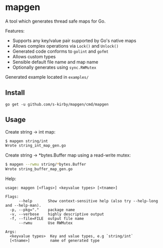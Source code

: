 # mapgen

A tool which generates thread safe maps for Go.

Features:

- Supports any key/value pair supported by Go's native maps
- Allows complex operations via `Lock()` and `Unlock()`
- Generated code conforms to `golint` and `gofmt`
- Allows custom types
- Sensible default file name and map name
- Optionally generates using `sync.RWMutex`

Generated example located in `examples/`

## Install

`go get -u github.com/s-kirby/mapgen/cmd/mapgen`

## Usage

Create string -> int map:

```bash
$ mapgen string/int
Wrote string_int_map_gen.go
```

Create string -> *bytes.Buffer map using a read-write mutex:

```bash
$ mapgen --rwmu string/*bytes.Buffer
Wrote string_buffer_map_gen.go
```

Help:

```
usage: mapgen [<flags>] <keyvalue types> [<tname>]

Flags:
      --help       Show context-sensitive help (also try --help-long and --help-man).
  -p, --pkg="."    package name
  -v, --verbose    highly descriptive output
  -f, --file=FILE  output file name
      --rwmu       Use RWMutex

Args:
  <keyvalue types>  Key and value types, e.g `string/int`
  [<tname>]         name of generated type
```